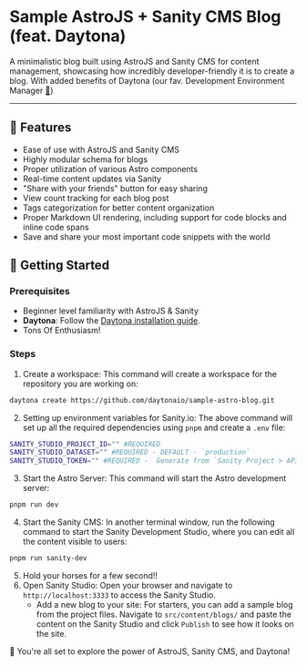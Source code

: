 # Sample AstroJS + Sanity CMS Blog (feat. Daytona)

A minimalistic blog built using AstroJS and Sanity CMS for content management,
showcasing how incredibly developer-friendly it is to create a blog. With added
benefits of Daytona (our fav. Development Environment Manager
[🔗](https://www.daytona.io/))

---

## 👀 Features

- Ease of use with AstroJS and Sanity CMS
- Highly modular schema for blogs
- Proper utilization of various Astro components
- Real-time content updates via Sanity
- "Share with your friends" button for easy sharing
- View count tracking for each blog post
- Tags categorization for better content organization
- Proper Markdown UI rendering, including support for code blocks and inline
  code spans
- Save and share your most important code snippets with the world

## 🚀 Getting Started

### Prerequisites

- Beginner level familiarity with AstroJS & Sanity
- **Daytona**: Follow the
  [Daytona installation guide](https://www.daytona.io/docs/installation/installation/).
- Tons Of Enthusiasm!

### Steps

1. Create a workspace: This command will create a workspace for the repository
   you are working on:

```bash
daytona create https://github.com/daytonaio/sample-astro-blog.git
```

2. Setting up environment variables for Sanity.io: The above command will set up
   all the required dependencies using `pnpm` and create a `.env` file:

```sh
SANITY_STUDIO_PROJECT_ID="" #REQUIRED
SANITY_STUDIO_DATASET="" #REQUIRED - DEFAULT - `production`
SANITY_STUDIO_TOKEN="" #REQUIRED -  Generate from `Sanity Project > API > Tokens`
```

3. Start the Astro Server: This command will start the Astro development server:

```bash
pnpm run dev
```

4. Start the Sanity CMS: In another terminal window, run the following command
   to start the Sanity Development Studio, where you can edit all the content
   visible to users:

```bash
pnpm run sanity-dev
```

5. Hold your horses for a few second!!
6. Open Sanity Studio: Open your browser and navigate to `http://localhost:3333`
   to access the Sanity Studio.
   - Add a new blog to your site: For starters, you can add a sample blog from the project files. Navigate to `src/content/blogs/` and paste the content on the Sanity Studio and click `Publish` to see how it looks on the site.

🎉 You're all set to explore the power of AstroJS, Sanity CMS, and Daytona!
